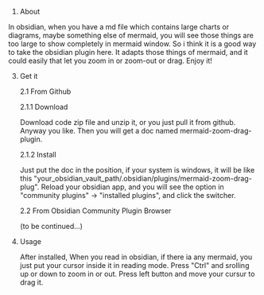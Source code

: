 1. About
   
  In obsidian, when you have a md file which contains large charts or diagrams, maybe something else of mermaid, you will see those things are too large to show completely in mermaid window. So i think it is a good way to take the obsidian plugin here. It adapts those things of mermaid, and it could easily that let you zoom in or zoom-out or drag. Enjoy it!

3. Get it
   
   2.1 From Github

   2.1.1 Download
   
   Download code zip file and unzip it, or you just pull it from github. Anyway you like. Then you will get a doc named mermaid-zoom-drag-plugin.

   2.1.2 Install
   
   Just put the doc in the position, if your system is windows, it will be like this "your_obsidian_vault_path/.obsidian/plugins/mermaid-zoom-drag-plug".
   Reload your obsidian app, and you will see the option in "community plugins" -> "installed plugins", and click the switcher.

   2.2 From Obsidian Community Plugin Browser
   
   (to be continued...)

5. Usage
   
   After installed, When you read in obsidian, if there ia any mermaid, you just put your cursor inside it in reading mode.
   Press "Ctrl" and srolling up or down to zoom in or out.
   Press left button and move your cursur to drag it.  

